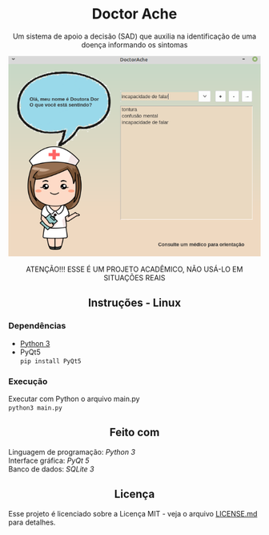 <h1 align='center'>Doctor Ache</h1>
<p align='center'>Um sistema de apoio a decisão (SAD) que auxilia na identificação de uma doença informando os sintomas</p>
  
<img src="https://raw.githubusercontent.com/EricMGS/DoctorAche/master/image.png" alt="Project Image"/>   

<p align='center'>ATENÇÃO!!! ESSE É UM PROJETO ACADÊMICO, NÃO USÁ-LO EM SITUAÇÕES REAIS</p>    

<h2 align='center'>Instruções - Linux</h2>   
   
### Dependências   
- [Python 3](https://www.python.org/downloads/)   
- PyQt5   
  ``` pip install PyQt5 ```
  
 ### Execução
Executar com Python o arquivo main.py   
```python3 main.py```   
 
<h2 align='center'>Feito com</h2>  
  
Linguagem de programação: *Python 3*  
Interface gráfica: *PyQt 5*  
Banco de dados: *SQLite 3*  

<h2 align='center'>Licença</h2>   
   
Esse projeto é licenciado sobre a Licença MIT - veja o arquivo [LICENSE.md](https://github.com/EricMGS/DoctorAche/blob/master/LICENSE) para detalhes.   
